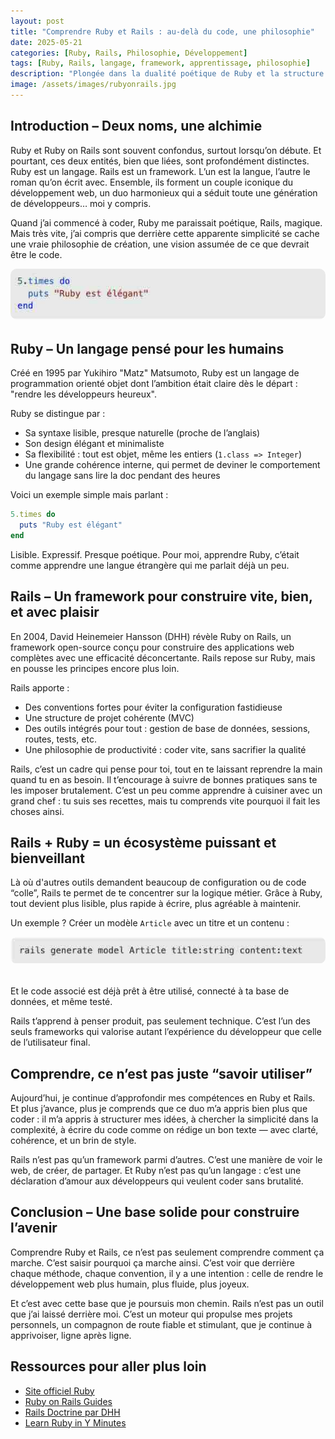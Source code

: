 ```yaml
---
layout: post
title: "Comprendre Ruby et Rails : au-delà du code, une philosophie"
date: 2025-05-21
categories: [Ruby, Rails, Philosophie, Développement]
tags: [Ruby, Rails, langage, framework, apprentissage, philosophie]
description: "Plongée dans la dualité poétique de Ruby et la structure puissante de Rails. Un duo qui va bien au-delà du code."
image: /assets/images/rubyonrails.jpg
---
```


## Introduction – Deux noms, une alchimie

Ruby et Ruby on Rails sont souvent confondus, surtout lorsqu’on débute. Et pourtant, ces deux entités, bien que liées, sont profondément distinctes. Ruby est un langage. Rails est un framework. L’un est la langue, l’autre le roman qu’on écrit avec. Ensemble, ils forment un couple iconique du développement web, un duo harmonieux qui a séduit toute une génération de développeurs… moi y compris.

Quand j’ai commencé à coder, Ruby me paraissait poétique, Rails, magique. Mais très vite, j’ai compris que derrière cette apparente simplicité se cache une vraie philosophie de création, une vision assumée de ce que devrait être le code.

<p style="text-align:center; margin-bottom: 2rem;">
  <img src="/assets/images/exemple%201.jpg" alt="Illustration Ruby et Rails 1" style="max-width: 100%; border-radius: 10px;">
</p>

## Ruby – Un langage pensé pour les humains

Créé en 1995 par Yukihiro "Matz" Matsumoto, Ruby est un langage de programmation orienté objet dont l’ambition était claire dès le départ : "rendre les développeurs heureux".

Ruby se distingue par :

- Sa syntaxe lisible, presque naturelle (proche de l’anglais)
- Son design élégant et minimaliste
- Sa flexibilité : tout est objet, même les entiers (`1.class => Integer`)
- Une grande cohérence interne, qui permet de deviner le comportement du langage sans lire la doc pendant des heures

Voici un exemple simple mais parlant :

```ruby
5.times do
  puts "Ruby est élégant"
end
```

Lisible. Expressif. Presque poétique. Pour moi, apprendre Ruby, c’était comme apprendre une langue étrangère qui me parlait déjà un peu.

## Rails – Un framework pour construire vite, bien, et avec plaisir

En 2004, David Heinemeier Hansson (DHH) révèle Ruby on Rails, un framework open-source conçu pour construire des applications web complètes avec une efficacité déconcertante. Rails repose sur Ruby, mais en pousse les principes encore plus loin.

Rails apporte :

- Des conventions fortes pour éviter la configuration fastidieuse
- Une structure de projet cohérente (MVC)
- Des outils intégrés pour tout : gestion de base de données, sessions, routes, tests, etc.
- Une philosophie de productivité : coder vite, sans sacrifier la qualité

Rails, c’est un cadre qui pense pour toi, tout en te laissant reprendre la main quand tu en as besoin. Il t’encourage à suivre de bonnes pratiques sans te les imposer brutalement. C’est un peu comme apprendre à cuisiner avec un grand chef : tu suis ses recettes, mais tu comprends vite pourquoi il fait les choses ainsi.

## Rails + Ruby = un écosystème puissant et bienveillant

Là où d'autres outils demandent beaucoup de configuration ou de code “colle”, Rails te permet de te concentrer sur la logique métier. Grâce à Ruby, tout devient plus lisible, plus rapide à écrire, plus agréable à maintenir.

Un exemple ? Créer un modèle `Article` avec un titre et un contenu :

<p style="text-align:center; margin-bottom: 2rem;">
  <img src="/assets/images/exemple%202.jpg" alt="Illustration Ruby et Rails 2" style="max-width: 100%; border-radius: 10px;">
</p>

Et le code associé est déjà prêt à être utilisé, connecté à ta base de données, et même testé.

Rails t’apprend à penser produit, pas seulement technique. C’est l’un des seuls frameworks qui valorise autant l’expérience du développeur que celle de l’utilisateur final.

## Comprendre, ce n’est pas juste “savoir utiliser”

Aujourd’hui, je continue d’approfondir mes compétences en Ruby et Rails. Et plus j’avance, plus je comprends que ce duo m’a appris bien plus que coder : il m’a appris à structurer mes idées, à chercher la simplicité dans la complexité, à écrire du code comme on rédige un bon texte — avec clarté, cohérence, et un brin de style.

Rails n’est pas qu’un framework parmi d’autres. C’est une manière de voir le web, de créer, de partager. Et Ruby n’est pas qu’un langage : c’est une déclaration d’amour aux développeurs qui veulent coder sans brutalité.

## Conclusion – Une base solide pour construire l’avenir

Comprendre Ruby et Rails, ce n’est pas seulement comprendre comment ça marche. C’est saisir pourquoi ça marche ainsi. C’est voir que derrière chaque méthode, chaque convention, il y a une intention : celle de rendre le développement web plus humain, plus fluide, plus joyeux.

Et c’est avec cette base que je poursuis mon chemin. Rails n’est pas un outil que j’ai laissé derrière moi. C’est un moteur qui propulse mes projets personnels, un compagnon de route fiable et stimulant, que je continue à apprivoiser, ligne après ligne.

## Ressources pour aller plus loin

- [Site officiel Ruby](https://www.ruby-lang.org/fr/)
- [Ruby on Rails Guides](https://guides.rubyonrails.org/)
- [Rails Doctrine par DHH](https://rubyonrails.org/doctrine/)
- [Learn Ruby in Y Minutes](https://learnxinyminutes.com/docs/ruby/)
